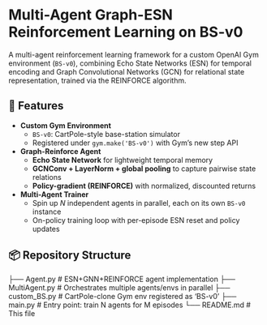 # Multi-Agent Graph-ESN Reinforcement Learning on BS-v0

A multi-agent reinforcement learning framework for a custom OpenAI Gym environment (`BS-v0`), combining Echo State Networks (ESN) for temporal encoding and Graph Convolutional Networks (GCN) for relational state representation, trained via the REINFORCE algorithm.

## 🚀 Features

- **Custom Gym Environment**  
  - `BS-v0`: CartPole-style base-station simulator  
  - Registered under `gym.make('BS-v0')` with Gym’s new step API  
- **Graph-Reinforce Agent**  
  - **Echo State Network** for lightweight temporal memory  
  - **GCNConv + LayerNorm + global pooling** to capture pairwise state relations  
  - **Policy-gradient (REINFORCE)** with normalized, discounted returns  
- **Multi-Agent Trainer**  
  - Spin up *N* independent agents in parallel, each on its own `BS-v0` instance  
  - On-policy training loop with per-episode ESN reset and policy updates  

## 📦 Repository Structure

├── Agent.py          # ESN+GNN+REINFORCE agent implementation
├── MultiAgent.py     # Orchestrates multiple agents/envs in parallel
├── custom_BS.py      # CartPole-clone Gym env registered as ‘BS-v0’
├── main.py           # Entry point: train N agents for M episodes
└── README.md         # This file
